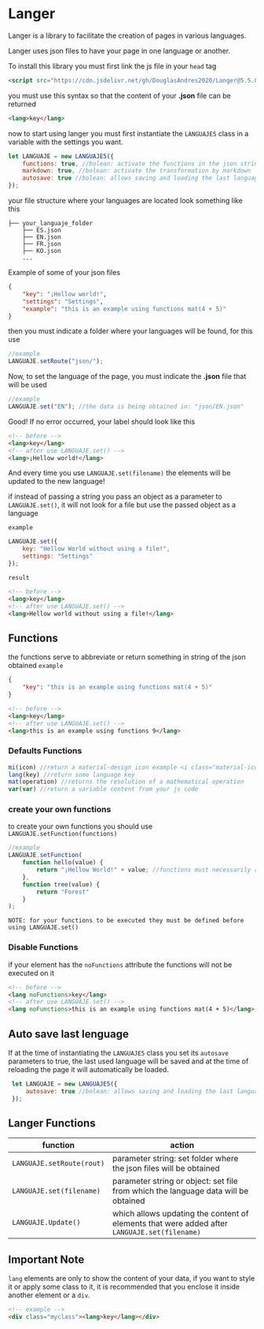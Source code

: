 # Langer
Langer is a library to facilitate the creation of pages in various languages.

Langer uses json files to have your page in one language or another.

To install this library you must first link the js file in your `head` tag
```html
<script src="https://cdn.jsdelivr.net/gh/DouglasAndres2020/Langer@5.5.0/src/Langer.min.js"></script>
```
you must use this syntax so that the content of your **.json** file can be returned
```html
<lang>key</lang>
```

now to start using langer you must first instantiate the `LANGUAJE5` class in a variable with the settings you want.
```js
let LANGUAJE = new LANGUAJE5({
    functions: true, //bolean: activate the functions in the json strings
    markdown: true, //bolean: activate the transformation by markdown
    autosave: true //bolean: allows saving and loading the last language selected by the user.
});
```
your file structure where your languages are located look something like this
```
├── your_languaje_folder
    ├── ES.json
    ├── EN.json
    ├── FR.json
    ├── KO.json
    ...
```
Example of some of your json files
```json
{
    "key": "¡Hellow world!",
    "settings": "Settings",
    "example": "this is an example using functions mat(4 + 5)"
}
```
then you must indicate a folder where your languages will be found, for this use
```js
//example
LANGUAJE.setRoute("json/");
```
Now, to set the language of the page, you must indicate the **.json** file that will be used
```js
//example
LANGUAJE.set("EN"); //the data is being obtained in: "json/EN.json"
```
Good! If no error occurred, your label should look like this
```html
<!-- before -->
<lang>key</lang>
<!-- after use LANGUAJE.set() -->
<lang>¡Hellow world!</lang>
```
And every time you use `LANGUAJE.set(filename)` the elements will be updated to the new language!  

if instead of passing a string you pass an object as a parameter to `LANGUAJE.set()`, it will not look for a file but use the passed object as a language  

`example`
```js
LANGUAJE.set({
    key: "Hellow World without using a file!",
    settings: "Settings"
}); 
``` 
`result`
```html
<!-- before -->
<lang>key</lang>
<!-- after use LANGUAJE.set() -->
<lang>Hellow world without using a file!</lang>
```

## Functions

the functions serve to abbreviate or return something in string of the json obtained
`example`
<br>
```json
{
    "key": "this is an example using functions mat(4 + 5)"
}
```

```html
<!-- before -->
<lang>key</lang>
<!-- after use LANGUAJE.set() -->
<lang>this is an example using functions 9</lang>
```

### Defaults Functions

```js
mi(icon) //return a material-design icon example <i class="material-icon">icon</i>
lang(key) //return some language key
mat(operation) //returns the resolution of a mathematical operation
var(var) //return a variable content from your js code
```
### create your own functions
to create your own functions you should use `LANGUAJE.setFunction(functions)`
```js
//example
LANGUAJE.setFunction(
    function hello(value) {
        return "¡Hellow World!" + value; //functions must necessarily return something.
    },
    function tree(value) {
        return "Forest"
    }
);
```
`NOTE: for your functions to be executed they must be defined before using LANGUAJE.set()`

### Disable Functions
if your element has the `noFunctions` attribute the functions will not be executed on it
```html
<!-- before -->
<lang noFunctions>key</lang>
<!-- after use LANGUAJE.set() -->
<lang noFunctions>this is an example using functions mat(4 + 5)</lang>
```

## Auto save last lenguage
If at the time of instantiating the `LANGUAJE5` class you set its `autosave` parameters to true, the last used language will be saved and at the time of reloading the page it will automatically be loaded.
```js
 let LANGUAJE = new LANGUAJE5({
     autosave: true //bolean: allows saving and loading the last language selected by the user.
 });
```

## Langer Functions 
| function | action |
|---|---|
| `LANGUAJE.setRoute(rout)` | parameter string: set folder where the json files will be obtained |
| `LANGUAJE.set(filename)` | parameter string or object: set file from which the language data will be obtained |
| `LANGUAJE.Update()` | which allows updating the content of elements that were added after `LANGUAJE.set(filename)` |

## Important Note
`lang` elements are only to show the content of your data, if you want to style it or apply some class to it, it is recommended that you enclose it inside another element or a `div`.
```html
<!-- example -->
<div class="myclass"><lang>key</lang></div>
```




